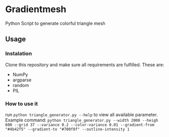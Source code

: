 # Gradientmesh
Python Script to generate colorful triangle mesh

## Usage
### Instalation
Clone this repository and make sure all requirements are fulfilled.
These are: 

- NumPy
- argparse
- random
- PIL

### How to use it
run `python triangle_generator.py --help` to view all available parameter.
Example command: 
```python triangle_generator.py --width 2000 --heigh 600 --grid 37 --variance 0.2 --color-variance 0.01 --gradient-from "#4b42f5" --gradient-to "#700f0f" --outline-intensity 1```